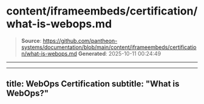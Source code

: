 # content/iframeembeds/certification/what-is-webops.md

> **Source**: https://github.com/pantheon-systems/documentation/blob/main/content/iframeembeds/certification/what-is-webops.md
> **Generated**: 2025-10-11 00:24:49

---

---
title: WebOps Certification
subtitle: "What is WebOps?"
---

<Partial file="certification-guide/what-is-webops.md" />
